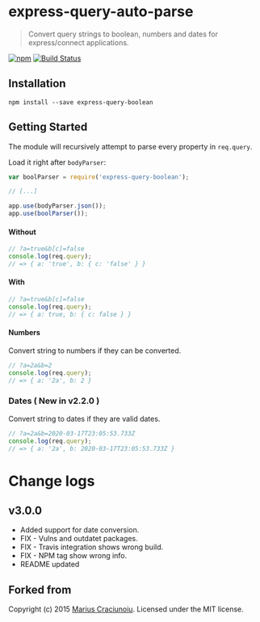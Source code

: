 express-query-auto-parse
==================

> Convert query strings to boolean, numbers and dates for express/connect applications.

[![npm](https://img.shields.io/npm/v/express-query-auto-parse.svg)](https://www.npmjs.com/package/express-query-auto-parse)
[![Build Status](https://travis-ci.com/RafaelAngelRamirez/express-query-boolean.svg?branch=master)](https://travis-ci.com/RafaelAngelRamirez/express-query-boolean)


## Installation

    npm install --save express-query-boolean


## Getting Started
The module will recursively attempt to parse every property in `req.query`.

Load it right after `bodyParser`:

```js
var boolParser = require('express-query-boolean');

// [...]

app.use(bodyParser.json());
app.use(boolParser());
```

#### Without
```js
// ?a=true&b[c]=false
console.log(req.query);
// => { a: 'true', b: { c: 'false' } }
```

#### With
```js
// ?a=true&b[c]=false
console.log(req.query);
// => { a: true, b: { c: false } }
```

#### Numbers
Convert string to numbers if they can be converted. 
```js
// ?a=2a&b=2
console.log(req.query);
// => { a: '2a', b: 2 }
```

### Dates ( New in v2.2.0 )
Convert string to dates if they are valid dates. 
```js
// ?a=2a&b=2020-03-17T23:05:53.733Z
console.log(req.query);
// => { a: '2a', b: 2020-03-17T23:05:53.733Z }
```




# Change logs

## v3.0.0
- Added support for date conversion.
- FIX - Vulns and outdatet packages. 
- FIX - Travis integration shows wrong build.
- FIX - NPM tag show wrong info.
- README updated






## Forked from
Copyright (c) 2015 [Marius Craciunoiu](https://travis-ci.org/mariusc23/express-query-boolean). Licensed under the MIT license.





